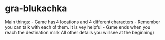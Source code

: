 # gra-blukachka
Main things:
    - Game has 4 locations and 4 different characters
    - Remember you can talk with each of them. It is vey helpful
    - Game ends when you reach the destination mark
All other details you will see at the beginning)
